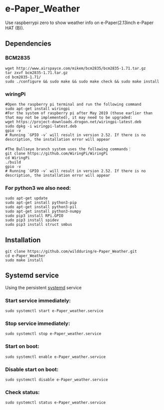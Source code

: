 # e-Paper_Weather
Use raspberrypi zero to show weather info on e-Paper(2.13inch e-Paper HAT (B)).
## Dependencies
### BCM2835
```
wget http://www.airspayce.com/mikem/bcm2835/bcm2835-1.71.tar.gz
tar zxvf bcm2835-1.71.tar.gz
cd bcm2835-1.71/
sudo ./configure && sudo make && sudo make check && sudo make install
```
### wiringPi
```
#Open the raspberry pi terminal and run the following command
sudo apt-get install wiringpi
#For the system of raspberry pi after May 2019 (those earlier than that may not be implemented), it may need to be upgraded:
wget https://project-downloads.drogon.net/wiringpi-latest.deb
sudo dpkg -i wiringpi-latest.deb
gpio -v
# Running `GPIO -v` will result in version 2.52. If there is no description, the installation error will appear

#The Bullseye branch system uses the following commands：
git clone https://github.com/WiringPi/WiringPi
cd WiringPi
./build
gpio -v
# Running `GPIO -v` will result in version 2.52. If there is no description, the installation error will appear
```
### For python3 we also need:
```
sudo apt-get update
sudo apt-get install python3-pip
sudo apt-get install python3-pil
sudo apt-get install python3-numpy
sudo pip3 install RPi.GPIO
sudo pip3 install spidev
sudo pip3 install struct smbus
```
## Installation
```
git clone https://github.com/wildduring/e-Paper_Weather.git
cd e-Paper_Weather
sudo make install
```
## Systemd service
Using the persistent [systemd](https://wiki.archlinux.org/title/systemd#Basic_systemctl_usage) service
### Start service immediately:
    sudo systemctl start e-Paper_weather.service
### Stop service immediately:
    sudo systemctl stop e-Paper_weather.service
### Start on boot:
    sudo systemctl enable e-Paper_weather.service
### Disable start on boot:
    sudo systemctl disable e-Paper_weather.service
### Check status:
    sudo systemctl status e-Paper_weather.service